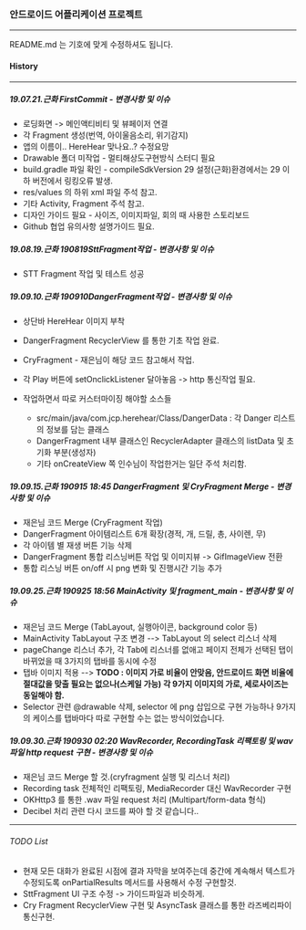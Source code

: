 ### 안드로이드 어플리케이션 프로젝트

___

README.md 는 기호에 맞게 수정하셔도 됩니다.



#### History 

---

##### 19.07.21.근화 FirstCommit - 변경사항 및 이슈

* 로딩화면 -> 메인액티비티 및 뷰페이저 연결
* 각 Fragment 생성(번역, 아이울음소리, 위기감지)
* 앱의 이름이.. HereHear 맞나요..? 수정요망
* Drawable 폴더 미작업 - 멀티해상도구현방식 스터디 필요
* build.gradle 파일 확인 - compileSdkVersion 29 설정(근화)환경에서는 29 이하 버전에서 링킹오류 발생.
* res/values 의 하위 xml 파일 주석 참고.
* 기타 Activity, Fragment 주석 참고.
* 디자인 가이드 필요 - 사이즈, 이미지파일, 회의 때 사용한 스토리보드
* Github 협업 유의사항 설명가이드 필요.



##### 19.08.19.근화 190819SttFragment작업 - 변경사항 및 이슈

* STT Fragment 작업 및 테스트 성공



##### 19.09.10.근화 190910DangerFragment작업 - 변경사항 및 이슈

- 상단바 HereHear 이미지 부착

- DangerFragment RecyclerView 를 통한 기초 작업 완료.

- CryFragment - 재은님이 해당 코드 참고해서 작업.

- 각 Play 버튼에 setOnclickListener 달아놓음 -> http 통신작업 필요.

- 작업하면서 따로 커스터마이징 해야할 소스들

  - src/main/java/com.jcp.herehear/Class/DangerData : 각 Danger 리스트의 정보를 담는 클래스
  - DangerFragment 내부 클래스인 RecyclerAdapter 클래스의 listData 및 초기화 부분(생성자)
  - 기타 onCreateView 쪽 인수님이 작업한거는 일단 주석 처리함.




##### 19.09.15.근화 190915 18:45 DangerFragment 및 CryFragment Merge - 변경사항 및 이슈

- 재은님 코드 Merge (CryFragment 작업)
- DangerFragment 아이템리스트 6개 확장(경적, 개, 드릴, 총, 사이렌, 무)
- 각 아이템 별 재생 버튼 기능 삭제
- DangerFragment 통합 리스닝버튼 작업 및 이미지뷰 -> GifImageView 전환
- 통합 리스닝 버튼 on/off 시 png 변화 및 진행시간 기능 추가



##### 19.09.25.근화 190925 18:56 MainActivity 및 fragment_main - 변경사항 및 이슈

- 재은님 코드 Merge (TabLayout, 실행아이콘, background color 등)
- MainActivity TabLayout 구조 변경 --> TabLayout 의 select 리스너 삭제
- pageChange 리스너 추가, 각 Tab에 리스너를 없애고 페이지 전체가 선택된 탭이 바뀌었을 때 3가지의 탭바를 동시에 수정
- 탭바 이미지 적용 --> **TODO : 이미지 가로 비율이 안맞음, 안드로이드 화면 비율에 절대값을 맞출 필요는 없으나(스케일 가능) 각 9가지 이미지의 가로, 세로사이즈는 동일해야 함.**
- Selector 관련 @drawable 삭제, selector 에 png 삽입으로 구현 가능하나 9가지의 케이스를 탭바마다 따로 구현할 수는 없는 방식이었습니다.



##### 19.09.30.근화 190930 02:20 WavRecorder, RecordingTask 리팩토링 및 wav 파일 http request 구현 - 변경사항 및 이슈

- 재은님 코드 Merge 할 것.(cryfragment 실행 및 리스너 처리)
- Recording task 전체적인 리팩토링, MediaRecorder 대신 WavRecorder 구현
- OKHttp3 를 통한 .wav 파일 request 처리 (Multipart/form-data 형식)
- Decibel 처리 관련 다시 코드를 짜야 할 것 같습니다..



---

###### TODO List

* 현재 모든 대화가 완료된 시점에 결과 자막을 보여주는데 중간에 계속해서 텍스트가 수정되도록 onPartialResults 메서드를 사용해서 수정 구현할것.
* SttFragment UI 구조 수정 -> 가이드파일과 비슷하게.
* Cry Fragment RecyclerView 구현 및 AsyncTask 클래스를 통한 라즈베리파이 통신구현.